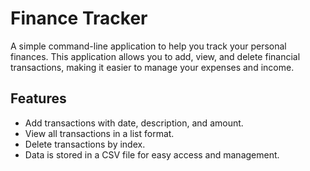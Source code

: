 # Finance Tracker

A simple command-line application to help you track your personal finances. This application allows you to add, view, and delete financial transactions, making it easier to manage your expenses and income.

## Features

- Add transactions with date, description, and amount.
- View all transactions in a list format.
- Delete transactions by index.
- Data is stored in a CSV file for easy access and management.

